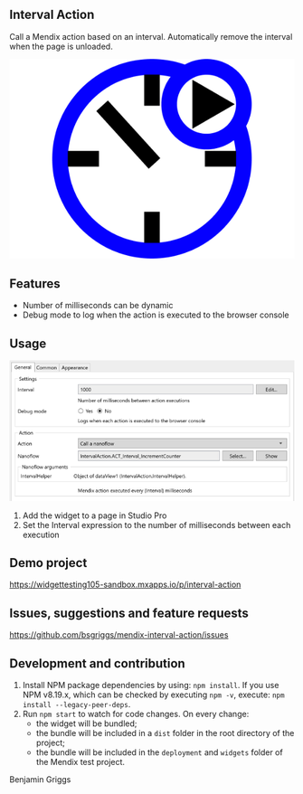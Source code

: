 ## Interval Action

Call a Mendix action based on an interval. Automatically remove the interval when the page is unloaded.

![demo](https://github.com/bsgriggs/mendix-interval-action/blob/media/Demo.png)

## Features

-   Number of milliseconds can be dynamic
-   Debug mode to log when the action is executed to the browser console

## Usage

![general](https://github.com/bsgriggs/mendix-interval-action/blob/media/General.png)

1.  Add the widget to a page in Studio Pro
2.  Set the Interval expression to the number of milliseconds between each execution

## Demo project

https://widgettesting105-sandbox.mxapps.io/p/interval-action

## Issues, suggestions and feature requests

https://github.com/bsgriggs/mendix-interval-action/issues

## Development and contribution

1. Install NPM package dependencies by using: `npm install`. If you use NPM v8.19.x, which can be checked by executing
   `npm -v`, execute: `npm install --legacy-peer-deps`.
2. Run `npm start` to watch for code changes. On every change:
    - the widget will be bundled;
    - the bundle will be included in a `dist` folder in the root directory of the project;
    - the bundle will be included in the `deployment` and `widgets` folder of the Mendix test project.

Benjamin Griggs
